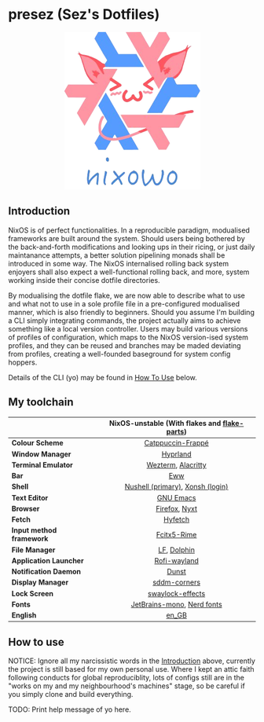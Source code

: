 # presez (Sez's Dotfiles)

<p align="center"><img src="https://github.com/sezryo/presez/blob/main/assets/icons/nixowo.png"></p>

## Introduction
NixOS is of perfect functionalities. In a reproducible paradigm, modualised frameworks are built around the system. Should users being bothered by the back-and-forth modifications and looking ups in their ricing, or just daily maintanance attempts, a better solution pipelining monads shall be introduced in some way. The NixOS internalised rolling back system enjoyers shall also expect a well-functional rolling back, and more, system working inside their concise dotfile directories. 

By modualising the dotfile flake, we are now able to describe what to use and what not to use in a sole profile file in a pre-configured modualised manner, which is also friendly to beginners. Should you assume I'm building a CLI simply integrating commands, the project actually aims to achieve something like a local version controller. Users may build various versions of profiles of configuration, which maps to the NixOS version-ised system profiles, and they can be reused and branches may be maded deviating from profiles, creating a well-founded baseground for system config hoppers.

Details of the CLI (yo) may be found in [How To Use](#how-to-use) below.

## My toolchain
|                            | NixOS-unstable (With flakes and [flake-parts](https://github.com/hercules-ci/flake-parts))                                                                                    |
|----------------------------|:-----------------------------------------------------------------------------------------------------------:|
| **Colour Scheme**          | [Catppuccin-Frappé](https://github.com/catppuccin/catppuccin)                                               |
| **Window Manager**         | [Hyprland](https://github.com/hyprwm/Hyprland)                                                              |
| **Terminal Emulator**      | [Wezterm](https://wezfurlong.org/wezterm/), [Alacritty](https://github.com/alacritty/alacritty)             |
| **Bar**                    | [Eww](https://github.com/elkowar/eww)                                                                       |
| **Shell**                  | [Nushell (primary)](https://github.com/nushell/nushell), [Xonsh (login)](https://github.com/xonsh/xonsh)    |
| **Text Editor**            | [GNU Emacs](https://www.gnu.org/software/emacs/)                                                            |
| **Browser**                | [Firefox](www.mozilla.org/en-GB/), [Nyxt](https://nyxt.atlas.engineer/)                                     |
| **Fetch**                  | [Hyfetch](https://github.com/hykilpikonna/hyfetch)                                                          |
| **Input method framework** | [Fcitx5-Rime](https://github.com/fcitx/fcitx5-rime)                                                         |
| **File Manager**           | [LF](https://github.com/gokcehan/lf), [Dolphin](https://apps.kde.org/en-gb/dolphin/)                        |
| **Application Launcher**   | [Rofi-wayland](https://github.com/lbonn/rofi)                                                               |
| **Notification Daemon**    | [Dunst](https://github.com/dunst-project/dunst)                                                             |
| **Display Manager**        | [sddm-corners](https://github.com/aczw/sddm-theme-corners)                                                  |
| **Lock Screen**            | [swaylock-effects](https://github.com/mortie/swaylock-effects)                                              |
| **Fonts**                  | [JetBrains-mono](https://www.jetbrains.com/lp/mono/), [Nerd fonts](https://github.com/ryanoasis/nerd-fonts) |
| **English**                | [en_GB](https://www.bbc.com/culture/article/20170904-how-americanisms-are-killing-the-english-language)     |

## How to use

NOTICE: Ignore all my narcissistic words in the [Introduction](#introduction) above, currently the project is still based for my own personal use. Where I kept an attic faith following conducts for global reproduciblity, lots of configs still are in the "works on my and my neighbourhood's machines" stage, so be careful if you simply clone and build everything.

TODO: Print help message of yo here.
